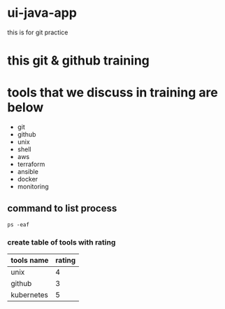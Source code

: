 # ui-java-app
this is for git practice

# this git & github training 


# tools that we discuss in training are below 

- git
- github
- unix
- shell
- aws
- terraform
- ansible
- docker
- monitoring

## command to list process 

```
ps -eaf
```

### create table of tools with rating 

| tools name | rating |
|------------|-----------|
| unix | 4 |
| github | 3|
| kubernetes | 5 |

